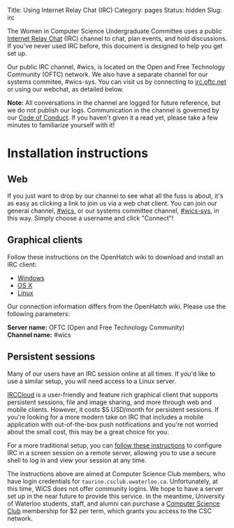 Title: Using Internet Relay Chat (IRC)
Category: pages
Status: hidden
Slug: irc

The Women in Computer Science Undergraduate Committee uses a public [Internet
Relay Chat](http://en.wikipedia.org/wiki/Internet_Relay_Chat) (IRC) channel
to chat, plan events, and hold discussions. If you've never used IRC before,
this document is designed to help you get set up.

Our public IRC channel, #wics, is located on the Open and Free Technology
Community (OFTC) network. We also have a separate channel for our systems
commitee, #wics-sys. You can visit us by connecting to
[irc.oftc.net](http://www.oftc.net/) or using our webchat, as detailed below.

**Note:** All conversations in the channel are logged for future reference, but
we do not publish our logs. Communication in the channel is governed by our
[Code of Conduct]({filename}/pages/code-of-conduct.md). If you haven't given it
a read yet, please take a few minutes to familiarize yourself with it!

# Installation instructions #

## Web ##

If you just want to drop by our channel to see what all the fuss is about, it's
as easy as clicking a link  to join us via a web chat client. You can join our
general channel, [#wics](http://webchat.oftc.net/?channels=wics), or our
systems committee channel,
[#wics-sys](http://webchat.oftc.net/?channels=wics-sys), in this way. Simply
choose a username and click "Connect"!

## Graphical clients ##

Follow these instructions on the OpenHatch wiki to download and install an IRC
client:

+ [Windows](https://openhatch.org/wiki/Open_Source_Comes_to_Campus/Curriculum/Laptop_setup/Windows_IRC)
+ [OS X](https://openhatch.org/wiki/Open_Source_Comes_to_Campus/Curriculum/Laptop_setup/OSX_IRC)
+ [Linux](https://openhatch.org/wiki/Open_Source_Comes_to_Campus/Curriculum/Laptop_setup/Linux_IRC)

Our connection information differs from the OpenHatch wiki. Please use the
following parameters:

**Server name:** OFTC (Open and Free Technology Community)<br>
**Channel name:** #wics

## Persistent sessions ##

Many of our users have an IRC session online at all times. If you'd like to
use a similar setup, you will need access to a Linux server.

[IRCCloud](https://www.irccloud.com/) is a user-friendly and feature rich
graphical client that supports persistent sessions, file and image sharing, and
more through web and mobile clients. However, it costs $5 USD/month for
persistent sessions. If you're looking for a more modern take on IRC that
includes a mobile application with out-of-the-box push notifications and you're
not worried about the small cost, this may be a great choice for you.

For a more traditional setup, you can [follow these
instructions](https://git.uwaterloo.ca/wics/documentation/wikis/irc) to configure IRC in a
screen session on a remote server, allowing you to use a secure shell to log in
and view your session at any time.

The instructions above are aimed at Computer Science Club members, who have
login credentials for `taurine.csclub.uwaterloo.ca`. Unfortunately, at this
time, WiCS does not offer community logins. We hope to have a server set up in
the near future to provide this service. In the meantime, University of
Waterloo students, staff, and alumni can purchase a
[Computer Science Club](https://csclub.uwaterloo.ca) membership for $2 per
term, which grants you access to the CSC network.
